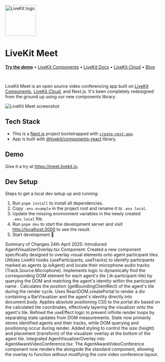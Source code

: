 <a href="https://livekit.io/">
  <img src="./.github/assets/livekit-mark.png" alt="LiveKit logo" width="100" height="100">
</a>

# LiveKit Meet

<p>
  <a href="https://meet.livekit.io"><strong>Try the demo</strong></a>
  •
  <a href="https://github.com/livekit/components-js">LiveKit Components</a>
  •
  <a href="https://docs.livekit.io/">LiveKit Docs</a>
  •
  <a href="https://livekit.io/cloud">LiveKit Cloud</a>
  •
  <a href="https://blog.livekit.io/">Blog</a>
</p>

<br>

LiveKit Meet is an open source video conferencing app built on [LiveKit Components](https://github.com/livekit/components-js), [LiveKit Cloud](https://cloud.livekit.io/), and Next.js. It's been completely redesigned from the ground up using our new components library.

![LiveKit Meet screenshot](./.github/assets/livekit-meet.jpg)

## Tech Stack

- This is a [Next.js](https://nextjs.org/) project bootstrapped with [`create-next-app`](https://github.com/vercel/next.js/tree/canary/packages/create-next-app).
- App is built with [@livekit/components-react](https://github.com/livekit/components-js/) library.

## Demo

Give it a try at https://meet.livekit.io.

## Dev Setup

Steps to get a local dev setup up and running:

1. Run `pnpm install` to install all dependencies.
2. Copy `.env.example` in the project root and rename it to `.env.local`.
3. Update the missing environment variables in the newly created `.env.local` file.
4. Run `pnpm dev` to start the development server and visit [http://localhost:3000](http://localhost:3000) to see the result.
5. Start development 🎉

Summary of Changes 24th April 2025:
Introduced AgentVisualizerOverlay.tsx Component:
Created a new component specifically designed to overlay visual elements onto agent participant tiles.
Utilizes LiveKit hooks (useParticipants, useTracks) to identify participants marked as agents (p.isAgent) and locate their microphone audio tracks (Track.Source.Microphone).
Implements logic to dynamically find the corresponding DOM element for each agent's tile (.lk-participant-tile) by querying the DOM and matching the agent's identity within the participant name <span>.
Calculates the position (getBoundingClientRect) of the agent's tile during the render cycle.
Uses ReactDOM.createPortal to render a div containing a BarVisualizer and the agent's identity directly into document.body.
Applies absolute positioning CSS to the portal div based on the calculated tile coordinates, effectively layering the visualizer onto the agent's tile.
Refined the useEffect logic to prevent infinite render loops by separating state updates from DOM measurements. State now primarily stores identified agents and their tracks, while DOM querying and positioning occur during render.
Added styling to control the size (height) and placement (transform) of the visualizer overlay at the bottom of the agent tile.
Integrated AgentVisualizerOverlay into AgentAwareVideoConference.tsx:
The AgentAwareVideoConference component now renders the <AgentVisualizerOverlay /> alongside the standard <VideoConference /> component, allowing the overlay to function without modifying the core video conference layout.
